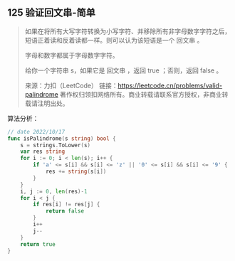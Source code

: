 ## 125 验证回文串-简单

> 如果在将所有大写字符转换为小写字符、并移除所有非字母数字字符之后，短语正着读和反着读都一样。则可以认为该短语是一个 回文串 。
>
> 字母和数字都属于字母数字字符。
>
> 给你一个字符串 s，如果它是 回文串 ，返回 true ；否则，返回 false 。
>
> 来源：力扣（LeetCode）
> 链接：https://leetcode.cn/problems/valid-palindrome
> 著作权归领扣网络所有。商业转载请联系官方授权，非商业转载请注明出处。



算法分析：

```go
// date 2022/10/17
func isPalindrome(s string) bool {
    s = strings.ToLower(s)
    var res string
    for i := 0; i < len(s); i++ {
        if 'a' <= s[i] && s[i] <= 'z' || '0' <= s[i] && s[i] <= '9' {
            res += string(s[i])
        }
    }
    i, j := 0, len(res)-1
    for i < j {
        if res[i] != res[j] {
            return false
        }
        i++
        j--
    }
    return true
}
```

